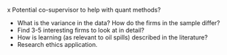 x Potential co-supervisor to help with quant methods?

* What is the variance in the data? How do the firms in the sample differ?
* Find 3-5 interesting firms to look at in detail?
* How is learning (as relevant to oil spills) described in the literature?
* Research ethics application.